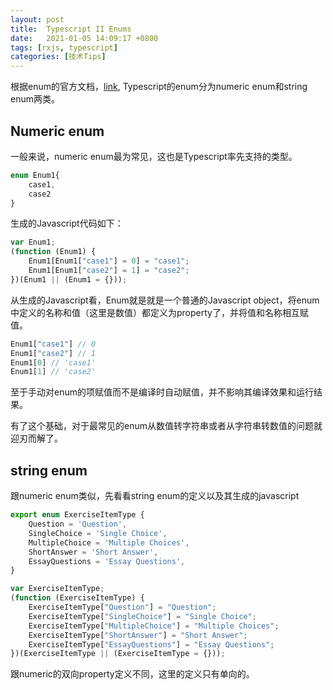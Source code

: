 ```yaml
---
layout: post
title:  Typescript II Enums
date:   2021-01-05 14:09:17 +0800
tags: [rxjs, typescript]
categories: [技术Tips]
---
```


根据enum的官方文档，[link](https://www.typescriptlang.org/docs/handbook/enums.html#numeric-enums), Typescript的enum分为numeric enum和string enum两类。

## Numeric enum

一般来说，numeric enum最为常见，这也是Typescript率先支持的类型。

```typescript
enum Enum1{
    case1,
    case2
}
```

生成的Javascript代码如下：   
```javascript
var Enum1;
(function (Enum1) {
    Enum1[Enum1["case1"] = 0] = "case1";
    Enum1[Enum1["case2"] = 1] = "case2";
})(Enum1 || (Enum1 = {}));
```

从生成的Javascript看，Enum就是就是一个普通的Javascript object，将enum中定义的名称和值（这里是数值）都定义为property了，并将值和名称相互赋值。


```javascript
Enum1["case1"] // 0
Enum1["case2"] // 1
Enum1[0] // 'case1'
Enum1[1] // 'case2'
```

至于手动对enum的项赋值而不是编译时自动赋值，并不影响其编译效果和运行结果。


有了这个基础，对于最常见的enum从数值转字符串或者从字符串转数值的问题就迎刃而解了。


## string enum

跟numeric enum类似，先看看string enum的定义以及其生成的javascript

```typescript
export enum ExerciseItemType {
    Question = 'Question',
    SingleChoice = 'Single Choice',
    MultipleChoice = 'Multiple Choices',
    ShortAnswer = 'Short Answer',
    EssayQuestions = 'Essay Questions',
}
```

```javascript
var ExerciseItemType;
(function (ExerciseItemType) {
    ExerciseItemType["Question"] = "Question";
    ExerciseItemType["SingleChoice"] = "Single Choice";
    ExerciseItemType["MultipleChoice"] = "Multiple Choices";
    ExerciseItemType["ShortAnswer"] = "Short Answer";
    ExerciseItemType["EssayQuestions"] = "Essay Questions";
})(ExerciseItemType || (ExerciseItemType = {}));
```

跟numeric的双向property定义不同，这里的定义只有单向的。

